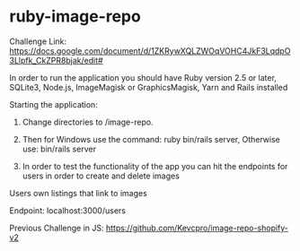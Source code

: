 # ruby-image-repo
Challenge Link: https://docs.google.com/document/d/1ZKRywXQLZWOqVOHC4JkF3LqdpO3Llpfk_CkZPR8bjak/edit#

In order to run the application you should have Ruby version 2.5 or later, SQLite3, Node.js, ImageMagisk or GraphicsMagisk, Yarn and Rails installed

Starting the application:

1. Change directories to /image-repo.

2. Then for Windows use the command: ruby bin/rails server, Otherwise use: bin/rails server

3. In order to test the functionality of the app you can hit the endpoints for users in order to create and delete images

Users own listings that link to images

Endpoint:
localhost:3000/users

Previous Challenge in JS:
https://github.com/Kevcpro/image-repo-shopify-v2
